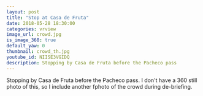 ```yaml
---
layout: post
title: "Stop at Casa de Fruta"
date: 2018-05-28 18:30:00
categories: vrview
image_url: crowd.jpg
is_image_360: true
default_yaw: 0
thumbnail: crowd_th.jpg
youtube_id: NIISE3VGIDQ
description: Stopping by Casa de Fruta before the Pacheco pass
---
```

Stopping by Casa de Fruta before the Pacheco pass. I don't have a 360 still photo of this, so I include another fphoto of the crowd during de-briefing.
